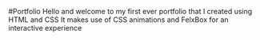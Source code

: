 #Portfolio
Hello and welcome to my first ever portfolio that I created using HTML and CSS
It makes use of CSS animations and FelxBox for an interactive experience
